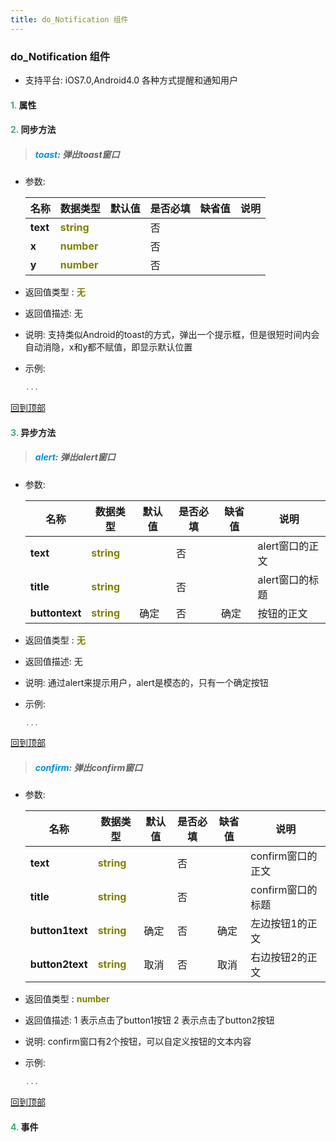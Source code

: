 ```yaml
---
title: do_Notification 组件
---
```


### do_Notification 组件

* 支持平台: iOS7.0,Android4.0
各种方式提醒和通知用户

#### <font color ='#40A977'>**1.**</font> 属性

#### <font color ='#40A977'>**2.**</font> 同步方法

>##### <font color ='#0092db'>**toast**</font>: 弹出toast窗口

- 参数:

  名称 | 数据类型 |默认值|是否必填|缺省值|说明
  ---- |-------------  |----------|--------------|--------|------
  **text** |<font color ='#808000'>**string**</font> |  | 否||
  **x** |<font color ='#808000'>**number**</font> |  | 否||
  **y** |<font color ='#808000'>**number**</font> |  | 否||
- 返回值类型 : <font color ='#808000'>**无**</font>
- 返回值描述: 无
- 说明: 支持类似Android的toast的方式，弹出一个提示框，但是很短时间内会自动消隐，x和y都不赋值，即显示默认位置
- 示例:

  ```javascript
  ...

  ```

[回到顶部](#top)

#### <font color ='#40A977'>**3.**</font> 异步方法

>##### <font color ='#0092db'>**alert**</font>: 弹出alert窗口

- 参数:

  名称 | 数据类型 |默认值|是否必填|缺省值|说明
  ---- |-------------  |----------|--------------|--------|------
  **text** |<font color ='#808000'>**string**</font> |  | 否||alert窗口的正文
  **title** |<font color ='#808000'>**string**</font> |  | 否||alert窗口的标题
  **buttontext** |<font color ='#808000'>**string**</font> | 确定 | 否|确定|按钮的正文
- 返回值类型 : <font color ='#808000'>**无**</font>
- 返回值描述: 无
- 说明: 通过alert来提示用户，alert是模态的，只有一个确定按钮
- 示例:

  ```javascript
  ...

  ```

[回到顶部](#top)

>##### <font color ='#0092db'>**confirm**</font>: 弹出confirm窗口

- 参数:

  名称 | 数据类型 |默认值|是否必填|缺省值|说明
  ---- |-------------  |----------|--------------|--------|------
  **text** |<font color ='#808000'>**string**</font> |  | 否||confirm窗口的正文
  **title** |<font color ='#808000'>**string**</font> |  | 否||confirm窗口的标题
  **button1text** |<font color ='#808000'>**string**</font> | 确定 | 否|确定|左边按钮1的正文
  **button2text** |<font color ='#808000'>**string**</font> | 取消 | 否|取消|右边按钮2的正文
- 返回值类型 : <font color ='#808000'>**number**</font>
- 返回值描述: 1 表示点击了button1按钮
2 表示点击了button2按钮
- 说明: confirm窗口有2个按钮，可以自定义按钮的文本内容
- 示例:

  ```javascript
  ...

  ```

[回到顶部](#top)


#### <font color ='#40A977'>**4.**</font> 事件


